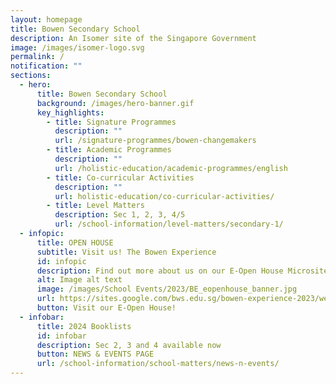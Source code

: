 ```yaml
---
layout: homepage
title: Bowen Secondary School
description: An Isomer site of the Singapore Government
image: /images/isomer-logo.svg
permalink: /
notification: ""
sections:
  - hero:
      title: Bowen Secondary School
      background: /images/hero-banner.gif
      key_highlights:
        - title: Signature Programmes
          description: ""
          url: /signature-programmes/bowen-changemakers
        - title: Academic Programmes
          description: ""
          url: /holistic-education/academic-programmes/english
        - title: Co-curricular Activities
          description: ""
          url: holistic-education/co-curricular-activities/
        - title: Level Matters
          description: Sec 1, 2, 3, 4/5
          url: /school-information/level-matters/secondary-1/
  - infopic:
      title: OPEN HOUSE
      subtitle: Visit us! The Bowen Experience
      id: infopic
      description: Find out more about us on our E-Open House Microsite
      alt: Image alt text
      image: /images/School Events/2023/BE_eopenhouse_banner.jpg
      url: https://sites.google.com/bws.edu.sg/bowen-experience-2023/welcome-to-bowen-e-open-house
      button: Visit our E-Open House!
  - infobar:
      title: 2024 Booklists
      id: infobar
      description: Sec 2, 3 and 4 available now
      button: NEWS & EVENTS PAGE
      url: /school-information/school-matters/news-n-events/
---
```

